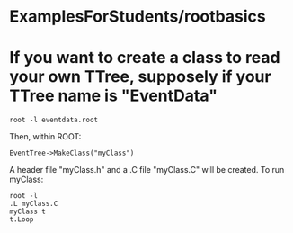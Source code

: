 # ExamplesForStudents/rootbasics

# If you want to create a class to read your own TTree, supposely if your TTree name is "EventData"
```
root -l eventdata.root
```
Then, within ROOT:
```
EventTree->MakeClass("myClass")
```

A header file "myClass.h" and a .C file "myClass.C" will be created. To run myClass:

```
root -l 
.L myClass.C
myClass t
t.Loop
```